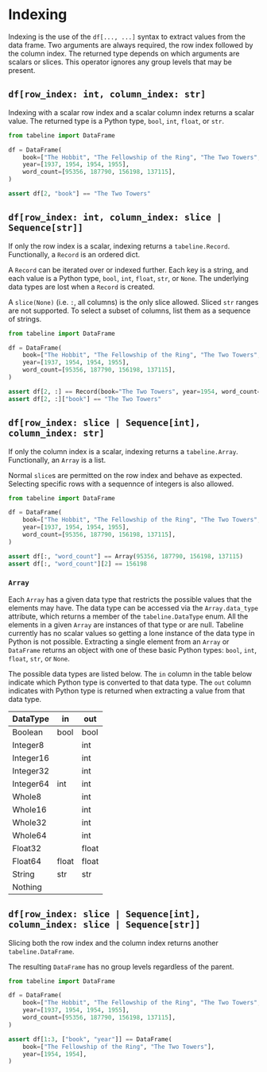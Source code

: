 # Indexing

Indexing is the use of the `df[..., ...]` syntax to extract values from the data frame. Two arguments are always required, the row index followed by the column index. The returned type depends on which arguments are scalars or slices. This operator ignores any group levels that may be present.


## `df[row_index: int, column_index: str]`

Indexing with a scalar row index and a scalar column index returns a scalar value. The returned type is a Python type, `bool`, `int`, `float`, or `str`.

```python
from tabeline import DataFrame

df = DataFrame(
    book=["The Hobbit", "The Fellowship of the Ring", "The Two Towers", "The Return of the King"],
    year=[1937, 1954, 1954, 1955],
    word_count=[95356, 187790, 156198, 137115],
)

assert df[2, "book"] == "The Two Towers"
```


## `df[row_index: int, column_index: slice | Sequence[str]]`

If only the row index is a scalar, indexing returns a `tabeline.Record`. Functionally, a `Record` is an ordered dict.

A `Record` can be iterated over or indexed further. Each key is a string, and each value is a Python type, `bool`, `int`, `float`, `str`, or `None`. The underlying data types are lost when a `Record` is created.

A `slice(None)` (i.e. `:`, all columns) is the only slice allowed. Sliced `str` ranges are not supported. To select a subset of columns, list them as a sequence of strings.

```python
from tabeline import DataFrame

df = DataFrame(
    book=["The Hobbit", "The Fellowship of the Ring", "The Two Towers", "The Return of the King"],
    year=[1937, 1954, 1954, 1955],
    word_count=[95356, 187790, 156198, 137115],
)

assert df[2, :] == Record(book="The Two Towers", year=1954, word_count=156198)
assert df[2, :]["book"] == "The Two Towers"
```


## `df[row_index: slice | Sequence[int], column_index: str]`

If only the column index is a scalar, indexing returns a `tabeline.Array`. Functionally, an `Array` is a list.

Normal `slice`s are permitted on the row index and behave as expected. Selecting specific rows with a sequennce of integers is also allowed.

```python
from tabeline import DataFrame

df = DataFrame(
    book=["The Hobbit", "The Fellowship of the Ring", "The Two Towers", "The Return of the King"],
    year=[1937, 1954, 1954, 1955],
    word_count=[95356, 187790, 156198, 137115],
)

assert df[:, "word_count"] == Array(95356, 187790, 156198, 137115)
assert df[:, "word_count"][2] == 156198
```

### `Array`

Each `Array` has a given data type that restricts the possible values that the elements may have. The data type can be accessed via the `Array.data_type` attribute, which returns a member of the `tabeline.DataType` enum. All the elements in a given `Array` are instances of that type or are null. Tabeline currently has no scalar values so getting a lone instance of the data type in Python is not possible. Extracting a single element from an `Array` or `DataFrame` returns an object with one of these basic Python types: `bool`, `int`, `float`, `str`, or `None`.

The possible data types are listed below. The `in` column in the table below indicate which Python type is converted to that data type. The `out` column indicates with Python type is returned when extracting a value from that data type.

| DataType  | in    | out   |
|-----------|-------|-------|
| Boolean   | bool  | bool  |
| Integer8  |       | int   |
| Integer16 |       | int   |
| Integer32 |       | int   |
| Integer64 | int   | int   |
| Whole8    |       | int   |
| Whole16   |       | int   |
| Whole32   |       | int   |
| Whole64   |       | int   |
| Float32   |       | float |
| Float64   | float | float |
| String    | str   | str   |
| Nothing   |       |       |


## `df[row_index: slice | Sequence[int], column_index: slice | Sequence[str]]`

Slicing both the row index and the column index returns another `tabeline.DataFrame`.

The resulting `DataFrame` has no group levels regardless of the parent.
    
```python
from tabeline import DataFrame

df = DataFrame(
    book=["The Hobbit", "The Fellowship of the Ring", "The Two Towers", "The Return of the King"],
    year=[1937, 1954, 1954, 1955],
    word_count=[95356, 187790, 156198, 137115],
)

assert df[1:3, ["book", "year"]] == DataFrame(
    book=["The Fellowship of the Ring", "The Two Towers"],
    year=[1954, 1954],
)
```
